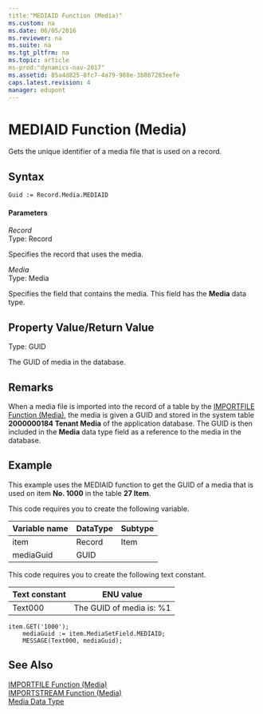 ```yaml
---
title:"MEDIAID Function (Media)"
ms.custom: na
ms.date: 06/05/2016
ms.reviewer: na
ms.suite: na
ms.tgt_pltfrm: na
ms.topic: article
ms-prod:"dynamics-nav-2017"
ms.assetid: 85a4d825-8fc7-4a79-988e-3b867283eefe
caps.latest.revision: 4
manager: edupont
---
```

# MEDIAID Function (Media)
Gets the unique identifier of a media file that is used on a record.  
  
## Syntax  
  
```  
Guid := Record.Media.MEDIAID  
```  
  
#### Parameters  
 *Record*  
 Type: Record  
  
 Specifies the record that uses the media.  
  
 *Media*  
 Type: Media  
  
 Specifies the field that contains the media. This field has the **Media** data type.  
  
## Property Value\/Return Value  
 Type: GUID  
  
 The GUID of media in the database.  
  
## Remarks  
 When a media file is imported into the record of a table by the [IMPORTFILE Function \(Media\)](IMPORTFILE-Function--Media-.md), the media is given a GUID and stored in the system table **2000000184 Tenant Media** of the application database. The GUID is then included in the **Media** data type field as a reference to the media in the database.  
  
## Example  
 This example uses the MEDIAID function to get the GUID of a media that is used on item **No. 1000** in the table **27 Item**.  
  
 This code requires you to create the following variable.  
  
|Variable name|DataType|Subtype|  
|-------------------|--------------|-------------|  
|item|Record|Item|  
|mediaGuid|GUID||  
  
 This code requires you to create the following text constant.  
  
|Text constant|ENU value|  
|-------------------|---------------|  
|Text000|The GUID of media is: %1|  
  
```  
item.GET('1000');  
    mediaGuid := item.MediaSetField.MEDIAID;  
    MESSAGE(Text000, mediaGuid);  
```  
  
## See Also  
 [IMPORTFILE Function \(Media\)](IMPORTFILE-Function--Media-.md)   
 [IMPORTSTREAM Function \(Media\)](IMPORTSTREAM-Function--Media-.md)   
 [Media Data Type](Media-Data-Type.md)